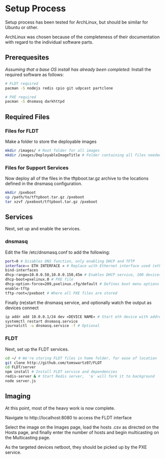 # Setup Process

Setup process has been tested for ArchLinux, but should be similar for Ubuntu or other.

ArchLinux was chosen because of the completeness of their documentation with regard to the individual software parts.

## Prerequesites

*Assuming that a base OS install has already been completed:* 
Install the required software as follows:

```bash
# FLDT required
pacman -S nodejs redis cpio git udpcast partclone

# PXE required
pacman -S dnsmasq darkhttpd
```

## Required Files

### Files for FLDT
Make a folder to store the deployable images
```bash
mkdir /images/ # Root folder for all images
mkdir /images/DeployableImageTitle # Folder containing all files needed for DeployableImageTitle's image
```

### Files for Support Services
Now deploy all of the files in the tftpboot.tar.gz archive to the locations defined in the dnsmasq configuration.
```bash
mkdir /pxeboot
cp /path/to/tftpboot.tar.gz /pxeboot
tar xzvf /pxeboot/tftpboot.tar.gz /pxeboot
```

## Services

Next, set up and enable the services.

### dnsmasq
Edit the file /etc/dnsmasq.conf to add the following:
```bash
port=0 # Disables DNS function, only enabling DHCP and TFTP
interface=« ETH INTERFACE » # Replace with Ethernet interface used (eth0, enp2s0, etc)
bind-interfaces
dhcp-range=10.0.0.50,10.0.0.150,45m # Enables DHCP service, 100 devices (ip range 50-150) with expiry of 45 minutes
dhcp-boot=pxelinux.0 # PXE file
dhcp-option-force=209,pxelinux.cfg/default # Defines boot menu options
enable-tftp
tftp-root=/pxeboot # Where all PXE files are stored
```
Finally (re)start the dnsmasq service, and optionally watch the output as devices connect
```bash
ip addr add 10.0.0.1/24 dev «DEVICE NAME» # Start eth device with address for PXE booting
systemctl restart dnsmasq.service
journalctl -u dnsmasq.service -f # Optional
```

### FLDT
Next, set up the FLDT services.
```bash
cd ~/ # We're storing FLDT files in home folder, for ease of location
git clone http://github.com/tomswartz07/FLDT
cd FLDT/server
npm install # Install FLDT service and dependencies
redis-server & # Start Redis server,  '&' will fork it to background
node server.js
```

## Imaging
At this point, most of the heavy work is now complete.

Navigate to http://localhost:8080 to access the FLDT interface

Select the image on the Images page, load the hosts .csv as directed on the Hosts page, and finally enter the number of hosts and begin multicasting on the Multicasting page.

As the targeted devices netboot, they should be picked up by the PXE service.

